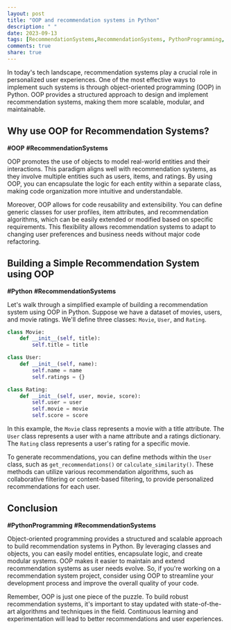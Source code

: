 ```yaml
---
layout: post
title: "OOP and recommendation systems in Python"
description: " "
date: 2023-09-13
tags: [RecommendationSystems,RecommendationSystems, PythonProgramming, RecommendationSystems]
comments: true
share: true
---
```


In today's tech landscape, recommendation systems play a crucial role in personalized user experiences. One of the most effective ways to implement such systems is through object-oriented programming (OOP) in Python. OOP provides a structured approach to design and implement recommendation systems, making them more scalable, modular, and maintainable.

## Why use OOP for Recommendation Systems?
**#OOP** **#RecommendationSystems**

OOP promotes the use of objects to model real-world entities and their interactions. This paradigm aligns well with recommendation systems, as they involve multiple entities such as users, items, and ratings. By using OOP, you can encapsulate the logic for each entity within a separate class, making code organization more intuitive and understandable.

Moreover, OOP allows for code reusability and extensibility. You can define generic classes for user profiles, item attributes, and recommendation algorithms, which can be easily extended or modified based on specific requirements. This flexibility allows recommendation systems to adapt to changing user preferences and business needs without major code refactoring.

## Building a Simple Recommendation System using OOP
**#Python** **#RecommendationSystems**

Let's walk through a simplified example of building a recommendation system using OOP in Python. Suppose we have a dataset of movies, users, and movie ratings. We'll define three classes: `Movie`, `User`, and `Rating`.

```python
class Movie:
    def __init__(self, title):
        self.title = title

class User:
    def __init__(self, name):
        self.name = name
        self.ratings = {}

class Rating:
    def __init__(self, user, movie, score):
        self.user = user
        self.movie = movie
        self.score = score
```

In this example, the `Movie` class represents a movie with a title attribute. The `User` class represents a user with a name attribute and a ratings dictionary. The `Rating` class represents a user's rating for a specific movie.

To generate recommendations, you can define methods within the `User` class, such as `get_recommendations()` or `calculate_similarity()`. These methods can utilize various recommendation algorithms, such as collaborative filtering or content-based filtering, to provide personalized recommendations for each user.

## Conclusion
**#PythonProgramming** **#RecommendationSystems**

Object-oriented programming provides a structured and scalable approach to build recommendation systems in Python. By leveraging classes and objects, you can easily model entities, encapsulate logic, and create modular systems. OOP makes it easier to maintain and extend recommendation systems as user needs evolve. So, if you're working on a recommendation system project, consider using OOP to streamline your development process and improve the overall quality of your code.

Remember, OOP is just one piece of the puzzle. To build robust recommendation systems, it's important to stay updated with state-of-the-art algorithms and techniques in the field. Continuous learning and experimentation will lead to better recommendations and user experiences.